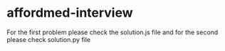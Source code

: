 # affordmed-interview
For the first problem please check the solution.js file
and for the second please check solution.py file
